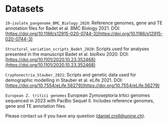 # Datasets

`19-isolate_pangenome_BMC_Biology_2020`: Reference genomes, gene and TE annotation files for Badet et al. BMC Biology 2021. DOI: [https://doi.org/10.1186/s12915-020-0744-3](https://doi.org/10.1186/s12915-020-0744-3)

`Structural_variation_scripts_Badet_2020`: Scripts used for analyses presented in the manuscript Badet et al. bioRxiv 2020. DOI: [https://doi.org/10.1101/2020.10.23.352468](https://doi.org/10.1101/2020.10.23.352468)

`Cryphonectria_Stauber_2021`: Scripts and genetic data used for demographic modelling in Stauber et al. eLife 2021. DOI: [https://doi.org/10.7554/eLife.56279](https://doi.org/10.7554/eLife.56279)

`European Z. tritici genomes` European Zymoseptoria tritici genomes sequenced in 2023 with PacBio Sequel II. Includes reference genomes, gene and TE annotation files.

Please contact us if you have any question (daniel.croll@unine.ch).
